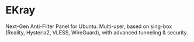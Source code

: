 # EKray
Next-Gen Anti-Filter Panel for Ubuntu. Multi-user, based on sing-box (Reality, Hysteria2, VLESS, WireGuard), with advanced tunneling &amp; security.
